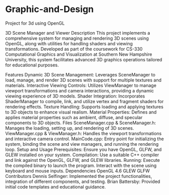# Graphic-and-Design
Project for 3d using OpenGL

3D Scene Manager and Viewer
Description
This project implements a comprehensive system for managing and rendering 3D scenes using OpenGL, along with utilities for handling shaders and viewing transformations. Developed as part of the coursework for CS-330 Computational Graphics and Visualization at Southern New Hampshire University, this system facilitates advanced 3D graphics operations tailored for educational purposes.

Features
Dynamic 3D Scene Management: Leverages SceneManager to load, manage, and render 3D scenes with support for multiple textures and materials.
Interactive Viewing Controls: Utilizes ViewManager to manage viewport transformations and camera interactions, providing a dynamic viewing experience of 3D models.
Shader Integration: Incorporates ShaderManager to compile, link, and utilize vertex and fragment shaders for rendering effects.
Texture Handling: Supports loading and applying textures to 3D objects to enhance visual realism.
Material Properties: Defines and applies material properties such as ambient, diffuse, and specular components to 3D objects.
Files
SceneManager.cpp & SceneManager.h: Manages the loading, setting up, and rendering of 3D scenes.
ViewManager.cpp & ViewManager.h: Handles the viewport transformations and interactive camera control.
MainCode.cpp: Entry point for initializing the system, binding the scene and view managers, and running the rendering loop.
Setup and Usage
Prerequisites: Ensure you have OpenGL, GLFW, and GLEW installed on your system.
Compilation: Use a suitable C++ compiler and link against the OpenGL, GLFW, and GLEW libraries.
Running: Execute the compiled binary to launch the program. Interact with the scene using keyboard and mouse inputs.
Dependencies
OpenGL 4.6
GLEW
GLFW
Contributors
Dennis Selfinger: Implemented the project functionalities, integration of different components, and testing.
Brian Battersby: Provided initial code templates and educational guidance.

